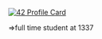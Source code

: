 
[![42 Profile Card](https://1337-readme.vercel.app/api/profile?cursus=42cursus&dark=true&login=mannouao)](https://github.com/mohouyizme/1337-readme)

=>full time student at 1337
